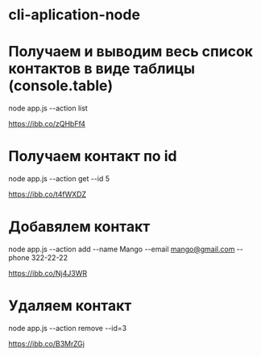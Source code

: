 # cli-aplication-node

# Получаем и выводим весь список контактов в виде таблицы (console.table)

node app.js --action list

https://ibb.co/zQHbFf4

# Получаем контакт по id

node app.js --action get --id 5

https://ibb.co/t4fWXDZ

# Добавялем контакт

node app.js --action add --name Mango --email mango@gmail.com --phone 322-22-22

https://ibb.co/Nj4J3WR

# Удаляем контакт

node app.js --action remove --id=3

https://ibb.co/B3MrZGj

